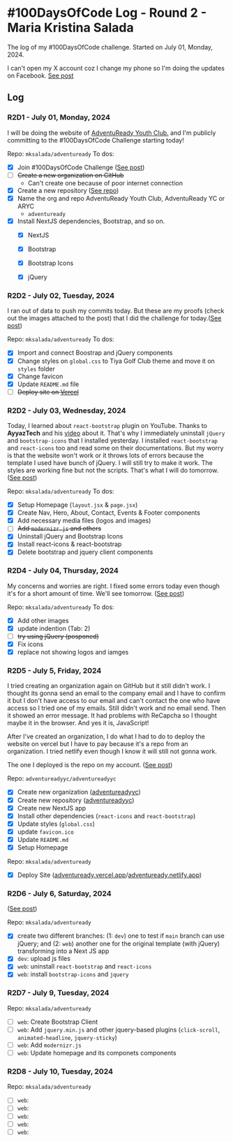 # #100DaysOfCode Log - Round 2 - Maria Kristina Salada

The log of my #100DaysOfCode challenge. Started on July 01, Monday, 2024.

I can't open my X account coz I change my phone so I'm doing the updates on Facebook. [See post](https://web.facebook.com/tintinsalada/posts/pfbid0nAa25vpKdb3cRdjmDtn4XmW6yFeJ1QzgSEhvJ16k1LgM5FLRVoAAbrVrvCnMne1kl)

## Log


### R2D1 - July 01, Monday, 2024

I will be doing the website of [AdventuReady Youth Club.](https://web.facebook.com/AdventuReadyYouthClub) and I'm publicly committing to the #100DaysOfCode Challenge starting today!

Repo: `mksalada/adventuready`
To dos:
- [x] Join #100DaysOfCode Challenge ([See post](https://web.facebook.com/tintinsalada/posts/pfbid0nAa25vpKdb3cRdjmDtn4XmW6yFeJ1QzgSEhvJ16k1LgM5FLRVoAAbrVrvCnMne1kl))
- [ ] ~~Create a new organization on GitHub~~
	- Can't create one because of poor internet connection
- [x] Create a new repository ([See repo](https://github.com/mksalada/adventuready))
- [x] Name the org and repo AdventuReady Youth Club, AdventuReady YC or ARYC
	- `adventuready`
- [x] Install NextJS dependencies, Bootstrap, and so on.
	- [x] NextJS
	- [x] Bootstrap
	- [x] Bootstrap Icons
	- [x] jQuery


### R2D2 - July 02, Tuesday, 2024

I ran out of data to push my commits today. But these are my proofs (check out the images attached to the post) that I did the challenge for today.([See post](https://web.facebook.com/tintinsalada/posts/pfbid032uggr4mh1hdiKAfFnLcnuGfn8SpCEbBn1fZkxnefDQjHm7FTbnd5Lx8doAX2bfPwl))

Repo: `mksalada/adventuready`
To dos:
- [x] Import and connect Boostrap and jQuery components
- [x] Change styles on `global.css` to Tiya Golf Club theme and move it on `styles` folder
- [x] Change favicon
- [x] Update `README.md` file
- [ ] ~~Deploy site on [Vercel](https://vercel.com)~~

### R2D2 - July 03, Wednesday, 2024

Today, I learned about `react-bootstrap` plugin on YouTube. Thanks to **AyyazTech** and his [video](https://youtu.be/swxsnF3PXT4) about it. That's why I immediately uninstall `jQuery` and `bootstrap-icons` that I installed yesterday. I installed `react-bootstrap` and `react-icons` too and read some on their documentations. But my worry is that the website won't work or it throws lots of errors because the template I used have bunch of jQuery. I will still try to make it work. The styles are working fine but not the scripts. That's what I will do tomorrow. ([See post](https://web.facebook.com/tintinsalada/posts/pfbid0S891pSLVas1Gcngx16EixUWRSfTnSV9FH5TXgWWpagYT1unzTky9XwWo2ZeVunzSl))

Repo: `mksalada/adventuready`
To dos:
- [x] Setup Homepage (`layout.jsx` & `page.jsx`)
- [x] Create Nav, Hero, About, Contact, Events & Footer components
- [x] Add necessary media files (logos and images)
- [ ] ~~Add `modernizr.js` and others~~
- [x] Uninstall jQuery and Bootstrap Icons
- [x] Install react-icons & react-bootstrap
- [x] Delete bootstrap and jquery client components

### R2D4 - July 04, Thursday, 2024

My concerns and worries are right. I fixed some errors today even though it's for a short amount of time. We'll see tomorrow. ([See post](https://web.facebook.com/tintinsalada/posts/pfbid0LR89Qd1oNpYGZhqMZ6M7bvnBAaYAbW9WsW8nVF8VFP37zjWaBhH7NFnxiWN4jM7wl))

Repo: `mksalada/adventuready`
To dos:
- [x] Add other images
- [x] update indention (Tab: 2)
- [ ] ~~try using jQuery (posponed)~~
- [x] Fix icons
- [x] replace not showing logos and iamges

### R2D5 - July 5, Friday, 2024

I tried creating an organization again on GitHub but it still didn't work. I thought its gonna send an email to the company email and I have to confirm it but I don't have access to our email and can't contact the one who have access so I tried one of my emails. Still didn't work and no email send. Then it showed an error message. It had problems with ReCapcha so I thought maybe it in the browser. And yes it is, JavaScript!

After I've created an organization, I do what I had to do to deploy the website on vercel but I have to pay because it's a repo from an organization. I tried netlify even though I know it will still not gonna work.

The one I deployed is the repo on my account. ([See post](https://web.facebook.com/tintinsalada/posts/pfbid03Hy2kKpEwdLWS2DqBSzwYNzwfpj9qBYK3ZMqiLV5F9zsZgDFGaxBFoVRGWPJvFb5l))

Repo: `adventureadyyc/adventureadyyc`
- [x] Create  new organization ([adventureadyyc](https://github.com/adventureadyyc))
- [x] Create new repository ([adventureadyyc](https://github.com/adventureadyyc/adventureadyyc))
- [x] Create new NextJS app
- [x] Install other dependencies (`react-icons` and `react-bootstrap`)
- [x] Update styles (`global.css`)
- [x] update `favicon.ico`
- [x] Update `README.md`
- [x] Setup Homepage

Repo: `mksalada/adventuready`
- [x] Deploy Site ([adventuready.vercel.app](https://adventuready.vercel.app)/[adventuready.netlify.app](https://adventuready.netlify.app))

### R2D6 - July 6, Saturday, 2024

([See post](https://web.facebook.com/tintinsalada/posts/pfbid0Dhu8XYn8WEP2XcBpgyUgFcFav7dWAWk7ut3dN3Q62odjheHsQpcRNzC9FnEJ81Dql))

Repo: `mksalada/adventuready`
- [x] create two different branches: (1: `dev`) one to test if `main` branch can use jQuery; and (2: `web`) another one for the original template (with jQuery) transforming into a Next JS app
- [x] `dev`: upload js files
- [x] `web`: uninstall `react-bootstrap` and `react-icons`
- [x] `web`: install `bootstrap-icons` and `jquery`

### R2D7 - July 9, Tuesday, 2024

Repo: `mksalada/adventuready`
- [ ] `web`: Create Bootstrap Client
- [ ] `web`: Add `jquery.min.js` and other jquery-based plugins (`click-scroll`, `animated-headline`, `jquery-sticky`)
- [ ] `web`: Add `modernizr.js`
- [ ] `web`: Update homepage and its componets components

### R2D8 - July 10, Tuesday, 2024

Repo: `mksalada/adventuready`
- [ ] `web`: 
- [ ] `web`: 
- [ ] `web`: 
- [ ] `web`: 
- [ ] `web`: 
